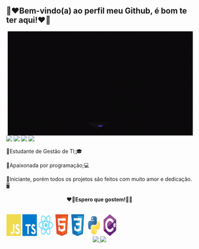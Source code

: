 ## 🍃❤️Bem-vindo(a) ao perfil meu Github, é bom te ter aqui!❤️🍃
<img src=banner.gif width="500px" align="right" />

<a href="https://www.linkedin.com/in/gisele-lais/"><img src="https://img.shields.io/badge/Linkedin-214CCE?style=for-the-badge&logo=linkedin&logoColor=white" /></a>
<a href="http://api.whatsapp.com/send?1=pt_BR&phone=5511912920798"><img src="https://img.shields.io/badge/WhatsApp-25D366?style=for-the-badge&logo=whatsapp&logoColor=white" /></a>
<a href="https://mailto:giselelais04@gmaail.com"><img src="https://img.shields.io/badge/Portifolio-836FFF?style=for-the-badge&logoColor=white" /></a>
<a href="https://www.instagram.com/giselelais77"><img src="https://img.shields.io/badge/Instagram-E4405F?style=for-the-badge&logo=instagram&logoColor=white" /></a>

<div>
<p>📌Estudante de Gestão de TI;🎓</p>
<p>📌Apaixonada por programação;💻</p>
<p>📌Iniciante, porém todos os projetos são feitos com muito amor e dedicação.🖥</p>
<p align="center"><strong>❤🤍Espero que gostem!💜💙<strong><p>
</div>
  
<div style="display: inline_block"><br>
  <img align="center" alt="gih-Js" height="60" width="40" src="https://raw.githubusercontent.com/devicons/devicon/master/icons/javascript/javascript-plain.svg">
  <img align="center" alt="gih-Ts" height="60" width="40" src="https://raw.githubusercontent.com/devicons/devicon/master/icons/typescript/typescript-plain.svg">
  <img align="center" alt="gih-React" height="60" width="40" src="https://raw.githubusercontent.com/devicons/devicon/master/icons/react/react-original.svg">
  <img align="center" alt="gih-HTML" height="60" width="40" src="https://raw.githubusercontent.com/devicons/devicon/master/icons/html5/html5-original.svg">
  <img align="center" alt="gih-CSS" height="60" width="40" src="https://raw.githubusercontent.com/devicons/devicon/master/icons/css3/css3-original.svg">
  <img align="center" alt="gih-Python" height="60" width="40" src="https://raw.githubusercontent.com/devicons/devicon/master/icons/python/python-original.svg">
  <img align="center" alt="gih-Csharp" height="60" width="40" src="https://raw.githubusercontent.com/devicons/devicon/master/icons/csharp/csharp-original.svg">
</div> 
<div align="center">
  <a href="https://github.com/ei-Gih">
  <img height="150em" src="https://github-readme-stats.vercel.app/api?username=ei-Gih&show_icons=true&theme=dracula&include_all_commits=true&count_private=true"/>
  <img height="150em" src="https://github-readme-stats.vercel.app/api/top-langs/?username=ei-Gih&layout=compact&langs_count=6&theme=dracula"/>
</div>

